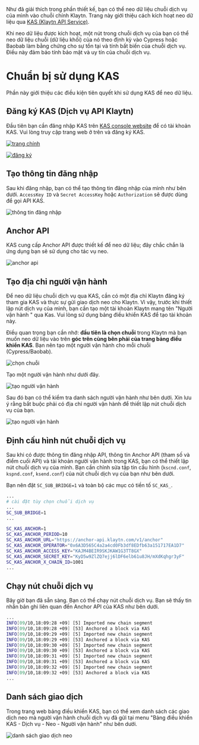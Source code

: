 Như đã giải thích trong phần thiết kế, bạn có thể neo dữ liệu chuỗi dịch vụ của mình vào chuỗi chính Klaytn. Trang này giới thiệu cách kích hoạt neo dữ liệu qua [KAS (Klaytn API Service)](https://www.klaytnapi.com).

Khi neo dữ liệu được kích hoạt, một nút trong chuỗi dịch vụ của bạn có thể neo dữ liệu chuỗi (dữ liệu khối) của nó theo định kỳ vào Cypress hoặc Baobab làm bằng chứng cho sự tồn tại và tính bất biến của chuỗi dịch vụ. Điều này đảm bảo tính bảo mật và uy tín của chuỗi dịch vụ.

# Chuẩn bị sử dụng KAS <a id="preparation-with-kas"></a>
Phần này giới thiệu các điều kiện tiên quyết khi sử dụng KAS để neo dữ liệu.

## Đăng ký KAS (Dịch vụ API Klaytn) <a id="sign-up-kas"></a>
Đầu tiên bạn cần đăng nhập KAS trên [KAS console website](https://www.klaytnapi.com) để có tài khoản KAS. Vui lòng truy cập trang web ở trên và đăng ký KAS.

[![trang chính](../images/kas-main-en.png)](https://www.klaytnapi.com)

[![đăng ký](../images/kas-signup-en.png)](https://www.klaytnapi.com)

## Tạo thông tin đăng nhập <a id="check-credential"></a>
Sau khi đăng nhập, bạn có thể tạo thông tin đăng nhập của mình như bên dưới. `AccessKey ID` và `Secret AccessKey` hoặc `Authorization` sẽ được dùng để gọi API KAS.

![thông tin đăng nhập](../images/kas-credential-en.png)

## Anchor API <a id="anchor-api"></a>
KAS cung cấp Anchor API được thiết kế để neo dữ liệu; đây chắc chắn là ứng dụng bạn sẽ sử dụng cho tác vụ neo.

![anchor api](../images/kas-anchor-api-en.png)

## Tạo địa chỉ người vận hành <a id="create-kas-credential"></a>
Để neo dữ liệu chuỗi dịch vụ qua KAS, cần có một địa chỉ Klaytn đăng ký tham gia KAS và thực sự gửi giao dịch neo cho Klaytn. Vì vậy, trước khi thiết lập nút dịch vụ của mình, bạn cần tạo một tài khoản Klaytn mang tên "Người vận hành " qua Kas. Vui lòng sử dụng bảng điều khiển KAS để tạo tài khoản này.

Điều quan trọng bạn cần nhớ: **đầu tiên là chọn chuỗi** trong Klaytn mà bạn muốn neo dữ liệu vào trên **góc trên cùng bên phải của trang bảng điều khiển KAS**. Bạn nên tạo một người vận hành cho mỗi chuỗi (Cypress/Baobab).



![chọn chuỗi](../images/kas-select-chain-en.png)

Tạo một người vận hành như dưới đây.

![tạo người vận hành](../images/kas-create-operator-en.png)

Sau đó bạn có thể kiểm tra danh sách người vận hành như bên dưới. Xin lưu ý rằng bắt buộc phải có địa chỉ người vận hành để thiết lập nút chuỗi dịch vụ của bạn.

![tạo người vận hành](../images/kas-operator-list-en.png)

## Định cấu hình nút chuỗi dịch vụ <a id="configure-service-chain-node"></a>
Sau khi có được thông tin đăng nhập API, thông tin Anchor API (tham số và điểm cuối API) và tài khoản người vận hành trong KAS, bạn có thể thiết lập nút chuỗi dịch vụ của mình. Bạn cần chỉnh sửa tập tin cấu hình (`kscnd.conf`, `kspnd.conf`, `ksend.conf`) của nút chuỗi dịch vụ của bạn như bên dưới.

Bạn nên đặt `SC_SUB_BRIDGE=1` và toàn bộ các mục có tiền tố `SC_KAS_`.

```bash
...
# cài đặt tùy chọn chuỗi dịch vụ
...
SC_SUB_BRIDGE=1
...

SC_KAS_ANCHOR=1                                                         # 1: enable, 0: disable
SC_KAS_ANCHOR_PERIOD=10                                                 # Anchoring block period
SC_KAS_ANCHOR_URL="https://anchor-api.klaytn.com/v1/anchor"             # Anchor API URL
SC_KAS_ANCHOR_OPERATOR="0x6A3D565C4a2a4cd0Fb3df8EDfb63a151717EA1D7"     # Operator address
SC_KAS_ANCHOR_ACCESS_KEY="KAJM4BEIR9SKJKAW1G3TT8GX"                     # Credential Access key
SC_KAS_ANCHOR_SECRET_KEY="KyD5w9ZlZQ7ejj6lDF6elb61u8JH/mXdKqhgr3yF"     # Credential Secret key
SC_KAS_ANCHOR_X_CHAIN_ID=1001                                           # Cypress: 8217, Baobab: 1001
...
```

## Chạy nút chuỗi dịch vụ <a id="run-service-chain-node"></a>
Bây giờ bạn đã sẵn sàng. Bạn có thể chạy nút chuỗi dịch vụ. Bạn sẽ thấy tin nhắn bản ghi liên quan đến Anchor API của KAS như bên dưới.

```bash
...
INFO[09/10,18:09:28 +09] [5] Imported new chain segment                number=86495 hash=5a20d6…cbca1b blocks=1  txs=3 elapsed=2.387ms  trieDBSize=5.10kB mgas=0.063 mgasps=26.383
INFO[09/10,18:09:28 +09] [53] Anchored a block via KAS                  blkNum=86495
INFO[09/10,18:09:29 +09] [5] Imported new chain segment                number=86496 hash=8897bc…4ea7e7 blocks=1  txs=3 elapsed=2.158ms  trieDBSize=5.10kB mgas=0.063 mgasps=29.188
INFO[09/10,18:09:29 +09] [53] Anchored a block via KAS                  blkNum=86496
INFO[09/10,18:09:30 +09] [5] Imported new chain segment                number=86497 hash=44b319…7d4247 blocks=1  txs=3 elapsed=2.346ms  trieDBSize=5.43kB mgas=0.063 mgasps=26.848
INFO[09/10,18:09:30 +09] [53] Anchored a block via KAS                  blkNum=86497
INFO[09/10,18:09:31 +09] [5] Imported new chain segment                number=86498 hash=0b98ba…73d654 blocks=1  txs=3 elapsed=2.235ms  trieDBSize=5.61kB mgas=0.063 mgasps=28.186
INFO[09/10,18:09:31 +09] [53] Anchored a block via KAS                  blkNum=86498
INFO[09/10,18:09:32 +09] [5] Imported new chain segment                number=86499 hash=4f01ab…3bc334 blocks=1  txs=3 elapsed=3.319ms  trieDBSize=5.61kB mgas=0.063 mgasps=18.977
INFO[09/10,18:09:32 +09] [53] Anchored a block via KAS                  blkNum=86499
...
```

## Danh sách giao dịch <a id="list-of-transaction"></a>
Trong trang web bảng điều khiển KAS, bạn có thể xem danh sách các giao dịch neo mà người vận hành chuỗi dịch vụ đã gửi tại menu "Bảng điều khiển KAS - Dịch vụ - Neo - Người vận hành" như bên dưới.

![danh sách giao dịch neo](../images/kas-tx-list-en.png)
